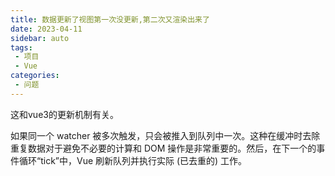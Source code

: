 ```yaml
---
title: 数据更新了视图第一次没更新,第二次又渲染出来了
date: 2023-04-11
sidebar: auto
tags:
 - 项目 
 - Vue
categories:
 - 问题
---
```

这和vue3的更新机制有关。

如果同一个 watcher 被多次触发，只会被推入到队列中一次。这种在缓冲时去除重复数据对于避免不必要的计算和 DOM 操作是非常重要的。然后，在下一个的事件循环“tick”中，Vue 刷新队列并执行实际 (已去重的) 工作。 